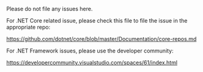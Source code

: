 Please do not file any issues here.

For .NET Core related issue, please check this file to file the issue in the appropriate repo:

https://github.com/dotnet/core/blob/master/Documentation/core-repos.md

For .NET Framework issues, please use the developer community:

https://developercommunity.visualstudio.com/spaces/61/index.html

